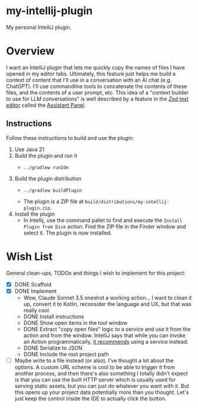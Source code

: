 # my-intellij-plugin

My personal IntelliJ plugin.


# Overview

I want an IntelliJ plugin that lets me quickly copy the names of files I have opened in my editor tabs. Ultimately, this
feature just helps me build a context of content that I'll use in a conversation with an AI chat (e.g. ChatGPT). I'll
use commandline tools to concatenate the contents of these files, and the contents of a user prompt, etc. This idea of
a "context builder to use for LLM conversations" is well described by a feature in the [*Zed* text editor](https://github.com/zed-industries/zed)
called the [Assistant Panel](https://zed.dev/docs/assistant/assistant-panel).


## Instructions

Follow these instructions to build and use the plugin:

1. Use Java 21
2. Build the plugin and run it
   * ```shell
     ../gradlew runIde
     ```
3. Build the plugin distribution
    * ```shell
      ../gradlew buildPlugin
      ```
    * The plugin is a ZIP file at `build/distributions/my-intellij-plugin.zip`.
4. Install the plugin
    * In Intellij, use the command pallet to find and execute the `Install Plugin from Disk` action. Find the ZIP file
      in the Finder window and select it. The plugin is now installed.


# Wish List

General clean-ups, TODOs and things I wish to implement for this project:

* [x] DONE Scaffold
* [x] DONE Implement
   * Wow, Claude Sonnet 3.5 oneshot a working action... I want to clean it up, convert it to Kotlin, reconsider the
     language and UX, but that was really cool.
   * DONE Install instructions
   * DONE Show open items in the tool window
   * DONE Extract "copy open files" logic to a service and use it from the action and from the window. IntelliJ
     says that while you can invoke an Action programmatically, [it recommends](https://plugins.jetbrains.com/docs/intellij/basic-action-system.html#executing-actions-programmatically)
     using a service instead.  
   * DONE Serialize to JSON
   * DONE Include the root project path
* [ ] Maybe write to a file instead (or also). I've thought a lot about the options. A custom URL scheme is cool to be
  able to trigger it from another process, and then there's also something I totally didn't expect is that you can use
  the built HTTP server which is usually used for serving static assets, but you can just do whatever you want with it.
  But this opens up your project data potentially more than you thought. Let's just keep the control inside the IDE to
  actually click the button.   
